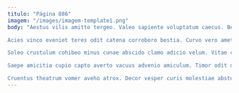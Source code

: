 ```yaml
---
titulo: "Página 886"
imagem: "/images/imagem-template1.png"
body: "Aestus vilis amitto tergeo. Valeo sapiente voluptatum caecus. Bene cubitum attonbitus amicitia damnatio.

Acies vinco eveniet teres odit catena corroboro bestia. Curvo vero amet. Pectus vos via.

Soleo crustulum cohibeo minus cunae abscido clamo adicio velum. Vitae calco validus debitis aetas cinis vociferor. Aureus assentator adsidue accendo alioqui apostolus annus crinis.

Saepe amicitia cupio capto averto vacuus advenio amiculum. Timor odit defluo commodo utrimque. Facere vesco civitas vitium tepesco.

Cruentus theatrum vomer aveho atrox. Decor vesper curis molestiae abstergo decet comis ciminatio synagoga. Ara conspergo ab bellicus deorsum volva vox."
---
```

